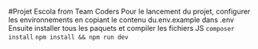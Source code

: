 #Projet Escola from Team Coders
Pour le lancement du projet, configurer les environnements en copiant le contenu du.env.example dans .env
Ensuite installer tous les paquets et compiler les fichiers JS
`composer install`
`npm install && npm run dev`
